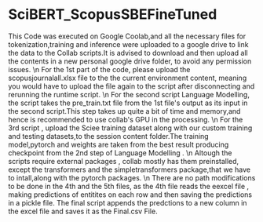 # SciBERT_ScopusSBEFineTuned

This Code was executed on Google Coolab,and all the necessary files for tokenization,training and inference were uploaded to a google drive to link the data to the Collab scripts.It is advised to download and then upload all the contents in a new personal google drive folder, to avoid any permission issues.
\n
For the 1st part of the code, please upload the scopusjournalall.xlsx file  to the the current environment content, meaning you would have to upload the file again to  the script after disconnecting and rerunning the runtime script.
\n
For the second script Language Modelling, the script takes the pre_train.txt file from the 1st file's output as its input in the second script.This step takes up quite a bit of time and memory,and hence is recommended to use collab's GPU in  the processing.
\n
For the 3rd script , upload  the Sciee training dataset along with our custom training and testing datasets,to the session content folder.The training model,pytorch and weights are taken from the best result producing  checkpoint from the 2nd step of Language Modelling .
\n
Altough the scripts require external packages , collab mostly has them preinstalled, except the transformers and the simpletransformers package,that we have to intall,along with the pytorch packages.
\n
There are no path modifications to be done in the 4th and the 5th files, as the 4th file reads the eexcel file , making predictions of entitites on each row and then saving the predictions in a pickle file. The final script appends the predctions to a new column in the excel file and saves it as the Final.csv File.
